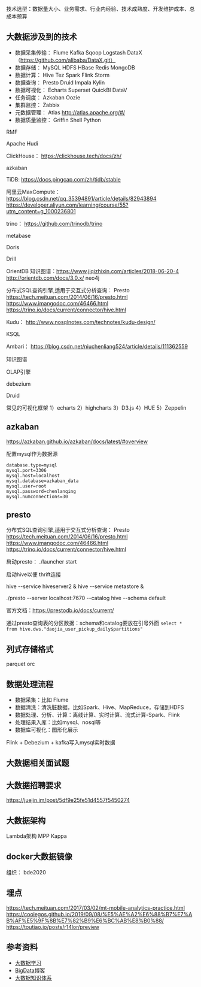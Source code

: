 
技术选型：数据量大小、业务需求、行业内经验、技术成熟度、开发维护成本、总成本预算

## 大数据涉及到的技术

- 数据采集传输： Flume  Kafka  Sqoop   Logstash   DataX（https://github.com/alibaba/DataX.git）
- 数据存储： MySQL   HDFS    HBase   Redis  MongoDB
- 数据计算： Hive   Tez  Spark   Flink   Storm
- 数据查询： Presto   Druid   Impala   Kylin 
- 数据可视化：  Echarts  Superset   QuickBI   DataV
- 任务调度：  Azkaban  Oozie
- 集群监控：  Zabbix
- 元数据管理：  Atlas http://atlas.apache.org/#/
- 数据质量监控： Griffin  Shell  Python
  
RMF

Apache Hudi

ClickHouse： https://clickhouse.tech/docs/zh/

azkaban

TiDB:  https://docs.pingcap.com/zh/tidb/stable

阿里云MaxCompute：  https://blog.csdn.net/qq_35394891/article/details/82943894
https://developer.aliyun.com/learning/course/55?utm_content=g_1000236801


trino：  https://github.com/trinodb/trino

metabase

Doris

Drill

OrientDB    知识图谱：https://www.jiqizhixin.com/articles/2018-06-20-4
http://orientdb.com/docs/3.0.x/
neo4j


分布式SQL查询引擎,适用于交互式分析查询： Presto   https://tech.meituan.com/2014/06/16/presto.html
https://www.imangodoc.com/46466.html
https://trino.io/docs/current/connector/hive.html

Kudu： http://www.nosqlnotes.com/technotes/kudu-design/

KSQL

Ambari：  https://blog.csdn.net/niuchenliang524/article/details/111362559

知识图谱

OLAP引擎

debezium

Druid

常见的可视化框架
1）echarts
2）highcharts
3）D3.js
4）HUE 
5）Zeppelin

## azkaban

https://azkaban.github.io/azkaban/docs/latest/#overview

配置mysql作为数据源
```
database.type=mysql
mysql.port=3306
mysql.host=localhost
mysql.database=azkaban_data
mysql.user=root
mysql.password=chenlanqing
mysql.numconnections=30
```

## presto

分布式SQL查询引擎,适用于交互式分析查询： Presto   https://tech.meituan.com/2014/06/16/presto.html
https://www.imangodoc.com/46466.html
https://trino.io/docs/current/connector/hive.html

启动presto：  ./launcher start

启动hive以便 thrift连接

hive --service hiveserver2 &
hive --service metastore &

./presto --server localhost:7670 --catalog hive --schema default

官方文档：https://prestodb.io/docs/current/

通过presto查询表的分区数据：schema和catalog要放在引号外面
`select * from hive.dws."daojia_user_pickup_daily$partitions"`

## 列式存储格式

parquet  orc


## 数据处理流程

- 数据采集：比如 Flume
- 数据清洗：清洗脏数据，比如Spark、Hive、MapReduce，存储到HDFS
- 数据处理、分析、计算：离线计算、实时计算、流式计算-Spark、Flink
- 处理结果入库：比如mysql、nosql等
- 数据库可视化：图形化展示

Flink + Debezium + kafka写入mysql实时数据

## 大数据相关面试题

## 大数据招聘要求

https://juejin.im/post/5df9e25fe51d4557f5450274

## 大数据架构

Lambda架构
MPP
Kappa

## docker大数据镜像

组织： bde2020


## 埋点

https://tech.meituan.com/2017/03/02/mt-mobile-analytics-practice.html
https://coolegos.github.io/2019/09/08/%E5%AE%A2%E6%88%B7%E7%AB%AF%E5%9F%8B%E7%82%B9%E6%BC%AB%E8%B0%88/
https://toutiao.io/posts/r14lor/preview



## 参考资料

- [大数据学习](https://github.com/wangzhiwubigdata/God-Of-BigData)
- [BigData博客](https://www.edureka.co/blog/category/big-data-analytics/)
- [大数据知识体系](https://developer.aliyun.com/article/764737?spm=a2c6h.12873639.0.0.75482c6dlmkDa6)
